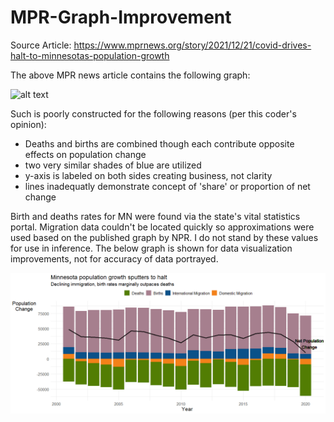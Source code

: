 # MPR-Graph-Improvement

Source Article: https://www.mprnews.org/story/2021/12/21/covid-drives-halt-to-minnesotas-population-growth

The above MPR news article contains the following graph:

![alt text](https://img.apmcdn.org/5f249a735c881b43b7b0f18648c764b85a299e83/uncropped/04d920-20211221-population-growth-02-2000.png)

Such is poorly constructed for the following reasons (per this coder's opinion):

- Deaths and births are combined though each contribute opposite effects on population change
- two very similar shades of blue are utilized
- y-axis is labeled on both sides creating business, not clarity
- lines inadequatly demonstrate concept of 'share' or proportion of net change

Birth and deaths rates for MN were found via the state's vital statistics portal. Migration data couldn't be located quickly so approximations were used based on the published graph by NPR. I do not stand by these values for use in inference. The below graph is shown for data visualization improvements, not for accuracy of data portrayed.

![alt text](https://github.com/weberrc/MPR-Graph-Improvement/blob/main/improved-graph.png?raw=true)
